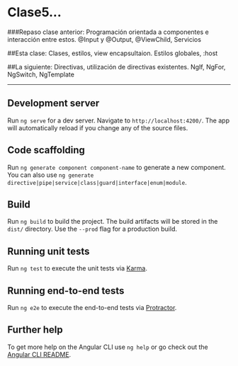 # Clase5...

###Repaso clase anterior: 
Programación orientada a componentes e interacción entre estos. @Input y @Output, @ViewChild, Servicios

##Esta clase:
Clases, estilos, view encapsultaion. Estilos globales, :host

 
##La siguiente:
Directivas, utilización de directivas existentes. NgIf, NgFor, NgSwitch, NgTemplate


-----

## Development server

Run `ng serve` for a dev server. Navigate to `http://localhost:4200/`. The app will automatically reload if you change any of the source files.

## Code scaffolding

Run `ng generate component component-name` to generate a new component. You can also use `ng generate directive|pipe|service|class|guard|interface|enum|module`.

## Build

Run `ng build` to build the project. The build artifacts will be stored in the `dist/` directory. Use the `--prod` flag for a production build.

## Running unit tests

Run `ng test` to execute the unit tests via [Karma](https://karma-runner.github.io).

## Running end-to-end tests

Run `ng e2e` to execute the end-to-end tests via [Protractor](http://www.protractortest.org/).

## Further help

To get more help on the Angular CLI use `ng help` or go check out the [Angular CLI README](https://github.com/angular/angular-cli/blob/master/README.md).
